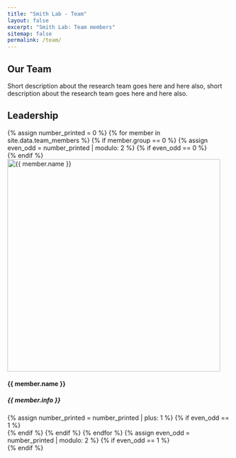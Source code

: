 ```yaml
---
title: "Smith Lab - Team"
layout: false
excerpt: "Smith Lab: Team members"
sitemap: false
permalink: /team/
---
```


<div class="container-fluid our-team">
<section class="container">
<div class="col-lg-6 col-md-6 col-sm-12 col-xs-12 x-p">
<h1 class="w-txt">Our Team</h1>
<p class="a7-w-txt">Short description about the research team goes here and here also, short description about the research team goes here and here also.</p>
</div>
<div class="col-lg-6 col-md-6 col-sm-12 col-xs-12">

</div>
</section>
</div>

<!--Leadership section starts here-->
<div class="container-fluid">		
<section class="container">
  <div class="bx section-title-area">
    <h2 class="section-title">Leadership</h2>
  </div>
  <div class="bx leadership-team">
    {% assign number_printed = 0 %}
    {% for member in site.data.team_members %}
    {% if member.group == 0 %}
    {% assign even_odd = number_printed | modulo: 2 %}
    {% if even_odd == 0 %}
    <div class="row">
    {% endif %}
    <div class="col-sm-6 clearfix">
      <img src="{{ site.url }}{{ site.baseurl }}/images/teampic/{{ member.photo }}" class="img-responsive" width="480" height="480" alt="{{ member.name }}">
      <div class="info">
        <h4>{{ member.name }}</h4>
        <h5>{{ member.info }}</h5>
      </div>
    </div>
    {% assign number_printed = number_printed | plus: 1 %}
    {% if even_odd == 1 %}
    </div>
    {% endif %}
    {% endif %}
    {% endfor %}
    {% assign even_odd = number_printed | modulo: 2 %}
    {% if even_odd == 1 %}
    </div>
    {% endif %}
  </div>
</section>
</div>
<!--Leadership section ends-->			

<!-- {% assign number_printed = 0 %}
{% for member in site.data.team_members %}

{% assign even_odd = number_printed | modulo: 2 %}
{% if member.group == 0 %}

{% if even_odd == 0 %}
<div class="row">
{% endif %}

<div class="col-sm-6 clearfix">
  <img src="{{ site.url }}{{ site.baseurl }}/images/teampic/{{ member.photo }}" class="img-responsive" width="40%" style="float: left; border-radus: 50%" />
  <h4><a href="{{ member.url }}" class="off">{{ member.name }}</a></h4>
  <i>{{ member.info }}</i>
</div>

{% assign number_printed = number_printed | plus: 1 %}

{% if even_odd == 1 %}
</div>
{% endif %}

{% endif %}
{% endfor %}

{% assign even_odd = number_printed | modulo: 2 %}
{% if even_odd == 1 %}
</div>
{% endif %} -->
